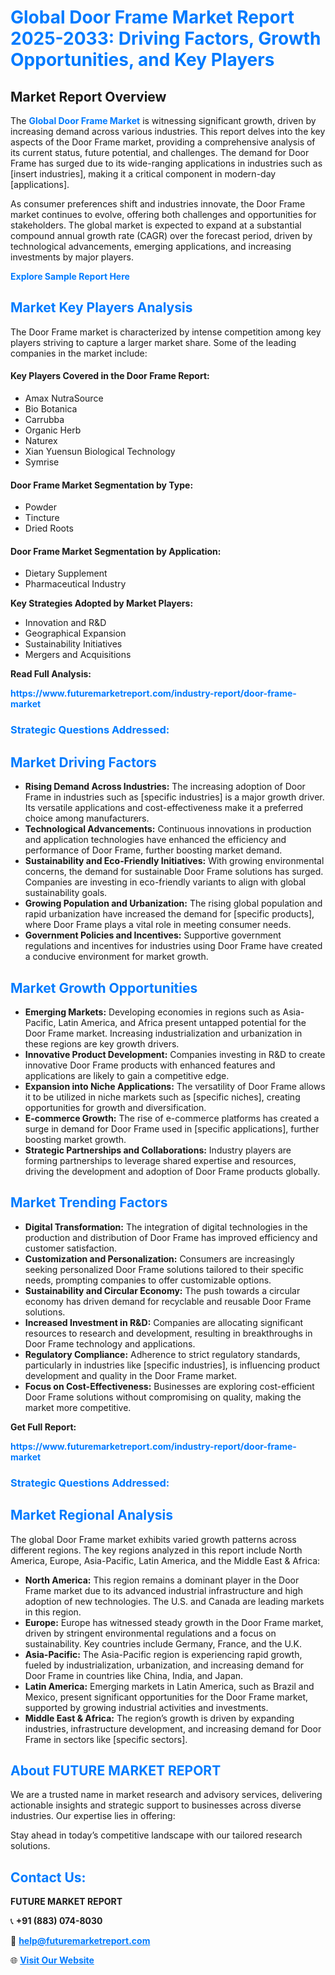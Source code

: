 <h1 style="color: #007BFF;">Global Door Frame Market Report 2025-2033: Driving Factors, Growth Opportunities, and Key Players</h1>

<section id="overview">
<h2>Market Report Overview</h2>
<p>The <a href="https://www.futuremarketreport.com/industry-report/door-frame-market" style="color: #007BFF; text-decoration: none;"><strong>Global Door Frame Market</strong></a> is witnessing significant growth, driven by increasing demand across various industries. This report delves into the key aspects of the Door Frame market, providing a comprehensive analysis of its current status, future potential, and challenges. The demand for Door Frame has surged due to its wide-ranging applications in industries such as [insert industries], making it a critical component in modern-day [applications].</p>
<p>As consumer preferences shift and industries innovate, the Door Frame market continues to evolve, offering both challenges and opportunities for stakeholders. The global market is expected to expand at a substantial compound annual growth rate (CAGR) over the forecast period, driven by technological advancements, emerging applications, and increasing investments by major players.</p>
</section>

<section id="overview">
<p><a href="https://www.futuremarketreport.com/request-sample/reportId=34467" style="color: #007BFF; text-decoration: none;"><strong>Explore Sample Report Here</strong></a></p>
</section>

<section id="key-players">
<h2 style="color: #007BFF;">Market Key Players Analysis</h2>
<p>The Door Frame market is characterized by intense competition among key players striving to capture a larger market share. Some of the leading companies in the market include:</p>
<h4>Key Players Covered in the Door Frame Report:</h4>
<ul><li>Amax NutraSource</li><li>Bio Botanica</li><li>Carrubba</li><li>Organic Herb</li><li>Naturex</li><li>Xian Yuensun Biological Technology</li><li>Symrise</li></ul>
<h4>Door Frame Market Segmentation by Type:</h4>
<ul><li>Powder</li><li>Tincture</li><li>Dried Roots</li></ul>

<h4>Door Frame Market Segmentation by Application:</h4>
<ul><li>Dietary Supplement</li><li>Pharmaceutical Industry</li></ul>
<p><strong>Key Strategies Adopted by Market Players:</strong></p>
<ul>
<li>Innovation and R&D</li>
<li>Geographical Expansion</li>
<li>Sustainability Initiatives</li>
<li>Mergers and Acquisitions</li>
</ul>
</section>

<section>
<p><strong>Read Full Analysis: </strong></p><a href="https://www.futuremarketreport.com/industry-report/door-frame-market" style="color: #007BFF; text-decoration: none;"><strong>https://www.futuremarketreport.com/industry-report/door-frame-market</strong></a>
<h3 style="color: #007BFF;">Strategic Questions Addressed:</h3>
</section>

<section id="driving-factors">
<h2 style="color: #007BFF;">Market Driving Factors</h2>
<ul>
<li><strong>Rising Demand Across Industries:</strong> The increasing adoption of Door Frame in industries such as [specific industries] is a major growth driver. Its versatile applications and cost-effectiveness make it a preferred choice among manufacturers.</li>
<li><strong>Technological Advancements:</strong> Continuous innovations in production and application technologies have enhanced the efficiency and performance of Door Frame, further boosting market demand.</li>
<li><strong>Sustainability and Eco-Friendly Initiatives:</strong> With growing environmental concerns, the demand for sustainable Door Frame solutions has surged. Companies are investing in eco-friendly variants to align with global sustainability goals.</li>
<li><strong>Growing Population and Urbanization:</strong> The rising global population and rapid urbanization have increased the demand for [specific products], where Door Frame plays a vital role in meeting consumer needs.</li>
<li><strong>Government Policies and Incentives:</strong> Supportive government regulations and incentives for industries using Door Frame have created a conducive environment for market growth.</li>
</ul>
</section>

<section id="growth-opportunities">
<h2 style="color: #007BFF;">Market Growth Opportunities</h2>
<ul>
<li><strong>Emerging Markets:</strong> Developing economies in regions such as Asia-Pacific, Latin America, and Africa present untapped potential for the Door Frame market. Increasing industrialization and urbanization in these regions are key growth drivers.</li>
<li><strong>Innovative Product Development:</strong> Companies investing in R&D to create innovative Door Frame products with enhanced features and applications are likely to gain a competitive edge.</li>
<li><strong>Expansion into Niche Applications:</strong> The versatility of Door Frame allows it to be utilized in niche markets such as [specific niches], creating opportunities for growth and diversification.</li>
<li><strong>E-commerce Growth:</strong> The rise of e-commerce platforms has created a surge in demand for Door Frame used in [specific applications], further boosting market growth.</li>
<li><strong>Strategic Partnerships and Collaborations:</strong> Industry players are forming partnerships to leverage shared expertise and resources, driving the development and adoption of Door Frame products globally.</li>
</ul>
</section>

<section id="trending-factors">
<h2 style="color: #007BFF;">Market Trending Factors</h2>
<ul>
<li><strong>Digital Transformation:</strong> The integration of digital technologies in the production and distribution of Door Frame has improved efficiency and customer satisfaction.</li>
<li><strong>Customization and Personalization:</strong> Consumers are increasingly seeking personalized Door Frame solutions tailored to their specific needs, prompting companies to offer customizable options.</li>
<li><strong>Sustainability and Circular Economy:</strong> The push towards a circular economy has driven demand for recyclable and reusable Door Frame solutions.</li>
<li><strong>Increased Investment in R&D:</strong> Companies are allocating significant resources to research and development, resulting in breakthroughs in Door Frame technology and applications.</li>
<li><strong>Regulatory Compliance:</strong> Adherence to strict regulatory standards, particularly in industries like [specific industries], is influencing product development and quality in the Door Frame market.</li>
<li><strong>Focus on Cost-Effectiveness:</strong> Businesses are exploring cost-efficient Door Frame solutions without compromising on quality, making the market more competitive.</li>
</ul>
</section>

<section>
<p><strong>Get Full Report: </strong></p><a href="https://www.futuremarketreport.com/industry-report/door-frame-market" style="color: #007BFF; text-decoration: none;"><strong>https://www.futuremarketreport.com/industry-report/door-frame-market</strong></a>
<h3 style="color: #007BFF;">Strategic Questions Addressed:</h3>
</section>


<section id="regional-analysis">
<h2 style="color: #007BFF;">Market Regional Analysis</h2>
<p>The global Door Frame market exhibits varied growth patterns across different regions. The key regions analyzed in this report include North America, Europe, Asia-Pacific, Latin America, and the Middle East & Africa:</p>
<ul>
<li><strong>North America:</strong> This region remains a dominant player in the Door Frame market due to its advanced industrial infrastructure and high adoption of new technologies. The U.S. and Canada are leading markets in this region.</li>
<li><strong>Europe:</strong> Europe has witnessed steady growth in the Door Frame market, driven by stringent environmental regulations and a focus on sustainability. Key countries include Germany, France, and the U.K.</li>
<li><strong>Asia-Pacific:</strong> The Asia-Pacific region is experiencing rapid growth, fueled by industrialization, urbanization, and increasing demand for Door Frame in countries like China, India, and Japan.</li>
<li><strong>Latin America:</strong> Emerging markets in Latin America, such as Brazil and Mexico, present significant opportunities for the Door Frame market, supported by growing industrial activities and investments.</li>
<li><strong>Middle East & Africa:</strong> The region’s growth is driven by expanding industries, infrastructure development, and increasing demand for Door Frame in sectors like [specific sectors].</li>
</ul>
</section>

<footer>
<h2 style="color: #007BFF;">About FUTURE MARKET REPORT</h2>
<p>We are a trusted name in market research and advisory services, delivering actionable insights and strategic support to businesses across diverse industries. Our expertise lies in offering:</p>

<p>Stay ahead in today’s competitive landscape with our tailored research solutions.</p>

<h2 style="color: #007BFF;">Contact Us:</h2>
<p><strong>FUTURE MARKET REPORT</strong></p>
<p>📞 <strong>+91 (883) 074-8030</strong></p>
<p>📧 <strong><a href="mailto:help@futuremarketreport.com" style="color: #007BFF;">help@futuremarketreport.com</a></strong></p>
<p>🌐 <strong><a href="https://www.futuremarketreport.com/" style="color: #007BFF;">Visit Our Website</a></strong></p>
</footer>